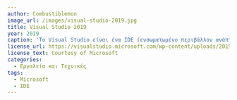 ```yaml
---
author: Combustiblemon
image_url: /images/visual-studio-2019.jpg
title: Visual Studio 2019
year: 2019
caption: 'Το Visual Studio είναι ένα IDE (ενσωματωμένο περιβάλλον ανάπτυξης) για Microsoft Windows που επιτρέπει στους προγραμματιστές να αναπτύξουν μια ποικιλία εφαρμογών. Βοηθάει τους χρήστες με το να είναι προσιτό και ευέλικτο.'
license_url: https://visualstudio.microsoft.com/wp-content/uploads/2019/03/lightbulb-dark-Still-1200.jpg
license_text: Courtesy of Microsoft
categories:
  - Εργαλεία και Τεχνικές
tags:
  - Microsoft
  - IDE
---
```

